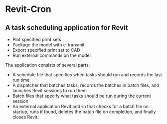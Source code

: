 Revit-Cron
==========

A task scheduling application for Revit
---------------------------------

- Plot specified print sets
- Package the model with e-transmit
- Export specified print set to CAD
- Run external commands on the model

The application consists of several parts:

- A schedule file that specifies when tasks should run and records the last run time
- A dispatcher that batches tasks, records the batches in batch files, and launches Revit sessions to run them
- Batch files that specify what tasks should be run during the current session
- An external application Revit add-in that checks for a batch file on startup, runs if found, deletes the batch file on completion, and finally closes Revit.

